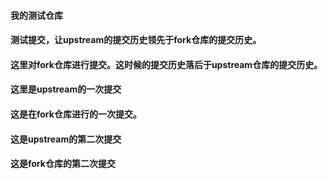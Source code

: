 #### 我的测试仓库
#### 测试提交，让upstream的提交历史领先于fork仓库的提交历史。
#### 这里对fork仓库进行提交。这时候的提交历史落后于upstream仓库的提交历史。




#### 这里是upstream的一次提交


#### 这是在fork仓库进行的一次提交。


#### 这是upstream的第二次提交


#### 这是fork仓库的第二次提交